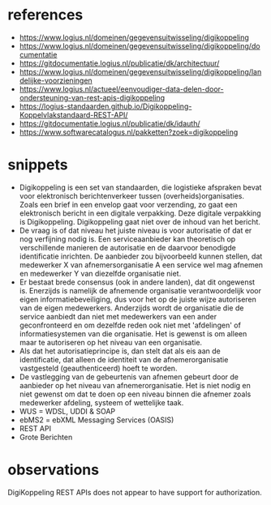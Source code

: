 # references
- https://www.logius.nl/domeinen/gegevensuitwisseling/digikoppeling
- https://www.logius.nl/domeinen/gegevensuitwisseling/digikoppeling/documentatie
- https://gitdocumentatie.logius.nl/publicatie/dk/architectuur/
- https://www.logius.nl/domeinen/gegevensuitwisseling/digikoppeling/landelijke-voorzieningen
- https://www.logius.nl/actueel/eenvoudiger-data-delen-door-ondersteuning-van-rest-apis-digikoppeling
- https://logius-standaarden.github.io/Digikoppeling-Koppelvlakstandaard-REST-API/
- https://gitdocumentatie.logius.nl/publicatie/dk/idauth/
- https://www.softwarecatalogus.nl/pakketten?zoek=digikoppeling

# snippets
- Digikoppeling is een set van standaarden, die logistieke afspraken bevat voor elektronisch berichtenverkeer tussen (overheids)organisaties. Zoals een brief in een envelop gaat voor verzending, zo gaat een elektronisch bericht in een digitale verpakking. Deze digitale verpakking is Digikoppeling. Digikoppeling gaat niet over de inhoud van het bericht.
- De vraag is of dat niveau het juiste niveau is voor autorisatie of dat er nog verfijning nodig is. Een serviceaanbieder kan theoretisch op verschillende manieren de autorisatie en de daarvoor benodigde identificatie inrichten. De aanbieder zou bijvoorbeeld kunnen stellen, dat medewerker X van afnemersorganisatie A een service wel mag afnemen en medewerker Y van diezelfde organisatie niet.
- Er bestaat brede consensus (ook in andere landen), dat dit ongewenst is. Enerzijds is namelijk de afnemende organisatie verantwoordelijk voor eigen informatiebeveiliging, dus voor het op de juiste wijze autoriseren van de eigen medewerkers. Anderzijds wordt de organisatie die de service aanbiedt dan niet met medewerkers van een ander geconfronteerd en om dezelfde reden ook niet met 'afdelingen' of informatiesystemen van die organisatie. Het is gewenst is om alleen maar te autoriseren op het niveau van een organisatie.
- Als dat het autorisatieprincipe is, dan stelt dat als eis aan de identificatie, dat alleen de identiteit van de afnemerorganisatie vastgesteld (geauthenticeerd) hoeft te worden.
- De vastlegging van de gebeurtenis van afnemen gebeurt door de aanbieder op het niveau van afnemerorganisatie. Het is niet nodig en niet gewenst om dat te doen op een niveau binnen die afnemer zoals medewerker afdeling, systeem of wettelijke taak.
- WUS = WDSL, UDDI & SOAP
- ebMS2 = ebXML Messaging Services (OASIS)
- REST API
- Grote Berichten

# observations
DigiKoppeling REST APIs does not appear to have support for authorization.
